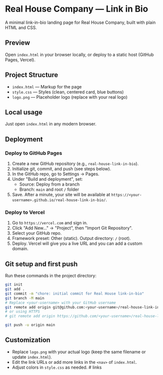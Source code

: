 # Real House Company — Link in Bio

A minimal link-in-bio landing page for Real House Company, built with plain HTML and CSS.

## Preview
Open `index.html` in your browser locally, or deploy to a static host (GitHub Pages, Vercel).

## Project Structure
- `index.html` — Markup for the page
- `style.css` — Styles (clean, centered card, blue buttons)
- `logo.png` — Placeholder logo (replace with your real logo)

## Local usage
Just open `index.html` in any modern browser.

## Deployment

### Deploy to GitHub Pages
1. Create a new GitHub repository (e.g., `real-house-link-in-bio`).
2. Initialize git, commit, and push (see steps below).
3. In the GitHub repo, go to Settings → Pages.
4. Under "Build and deployment", set:
   - Source: Deploy from a branch
   - Branch: `main` and root `/` folder
5. Save. After a minute, your site will be available at `https://<your-username>.github.io/real-house-link-in-bio/`.

### Deploy to Vercel
1. Go to `https://vercel.com` and sign in.
2. Click "Add New…" → "Project", then "Import Git Repository".
3. Select your GitHub repo.
4. Framework preset: Other (static). Output directory: `/` (root).
5. Deploy. Vercel will give you a live URL and you can add a custom domain.

## Git setup and first push
Run these commands in the project directory:

```bash
git init
git add .
git commit -m "chore: initial commit for Real House link-in-bio"
git branch -M main
# Replace <your-username> with your GitHub username
git remote add origin git@github.com:<your-username>/real-house-link-in-bio.git
# or using HTTPS
# git remote add origin https://github.com/<your-username>/real-house-link-in-bio.git

git push -u origin main
```

## Customization
- Replace `logo.png` with your actual logo (keep the same filename or update `index.html`).
- Edit the link URLs or add more links in the `<nav>` of `index.html`.
- Adjust colors in `style.css` as needed.
#   l i n k s  
 